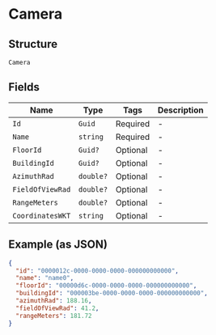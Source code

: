 
# Camera

## Structure

`Camera`

## Fields

| Name | Type | Tags | Description |
|  --- | --- | --- | --- |
| `Id` | `Guid` | Required | - |
| `Name` | `string` | Required | - |
| `FloorId` | `Guid?` | Optional | - |
| `BuildingId` | `Guid?` | Optional | - |
| `AzimuthRad` | `double?` | Optional | - |
| `FieldOfViewRad` | `double?` | Optional | - |
| `RangeMeters` | `double?` | Optional | - |
| `CoordinatesWKT` | `string` | Optional | - |

## Example (as JSON)

```json
{
  "id": "0000012c-0000-0000-0000-000000000000",
  "name": "name0",
  "floorId": "00000d6c-0000-0000-0000-000000000000",
  "buildingId": "000003be-0000-0000-0000-000000000000",
  "azimuthRad": 188.16,
  "fieldOfViewRad": 41.2,
  "rangeMeters": 181.72
}
```

